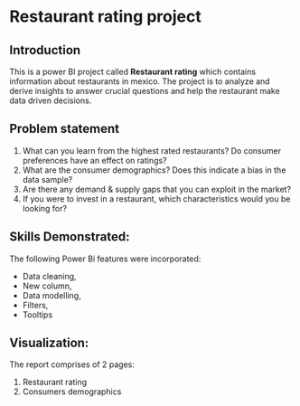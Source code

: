# Restaurant rating project

## Introduction
This is a power BI project called  **Restaurant rating**  which contains information about restaurants in mexico. 
The project is to analyze and derive insights to answer crucial questions and help the restaurant make data driven decisions.

## Problem statement
1.  What can you learn from the highest rated restaurants? Do consumer preferences have an effect on ratings?
2.  What are the consumer demographics? Does this indicate a bias in the data sample?
3.  Are there any demand & supply gaps that you can exploit in the market? 
4.  If you were to invest in a restaurant, which characteristics would you be looking for?

## Skills Demonstrated:
The following Power Bi features were incorporated:
- Data cleaning, 
- New column, 
- Data modelling,
- Filters,
- Tooltips


## Visualization:
The report comprises of 2 pages:
1. Restaurant rating
2. Consumers demographics


